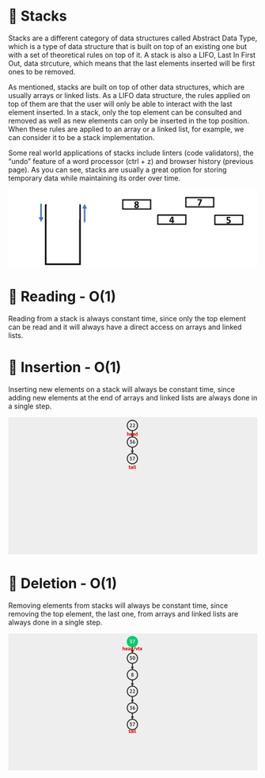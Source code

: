 # :bookmark_tabs: Stacks

Stacks are a different category of data structures called Abstract Data Type, which is a type of data structure that is built on top of an existing one but with a set of theoretical rules on top of it. A stack is also a LIFO, Last In First Out, data strcuture, which means that the last elements inserted will be first ones to be removed.

As mentioned, stacks are built on top of other data structures, which are usually arrays or linked lists. As a LIFO data structure, the rules applied on top of them are that the user will only be able to interact with the last element inserted. In a stack, only the top element can be consulted and removed as well as new elements can only be inserted in the top position. When these rules are applied to an array or a linked list, for example, we can consider it to be a stack implementation.

Some real world applications of stacks include linters (code validators), the “undo” feature of a word processor (ctrl + z) and browser history (previous page). As you can see, stacks are usually a great option for storing temporary data while maintaining its order over time.


![alt text](../../extras/images/stack.gif)

# :bookmark_tabs: Reading - O(1)

Reading from a stack is always constant time, since only the top element can be read and it will always have a direct access on arrays and linked lists.

# :bookmark_tabs: Insertion - O(1)

Inserting new elements on a stack will always be constant time, since adding new elements at the end of arrays and linked lists are always done in a single step.

![alt text](../../extras/images/stack-insertion.gif)

# :bookmark_tabs: Deletion - O(1)

Removing elements from stacks will always be constant time, since removing the top element, the last one, from arrays and linked lists are always done in a single step.


![alt text](../../extras/images/stack-deletion.gif)